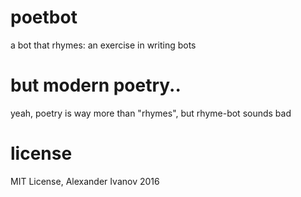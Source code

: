 # poetbot

a bot that rhymes: an exercise in writing bots

# but modern poetry..

yeah, poetry is way more than "rhymes", but rhyme-bot sounds bad

# license

MIT License, Alexander Ivanov 2016